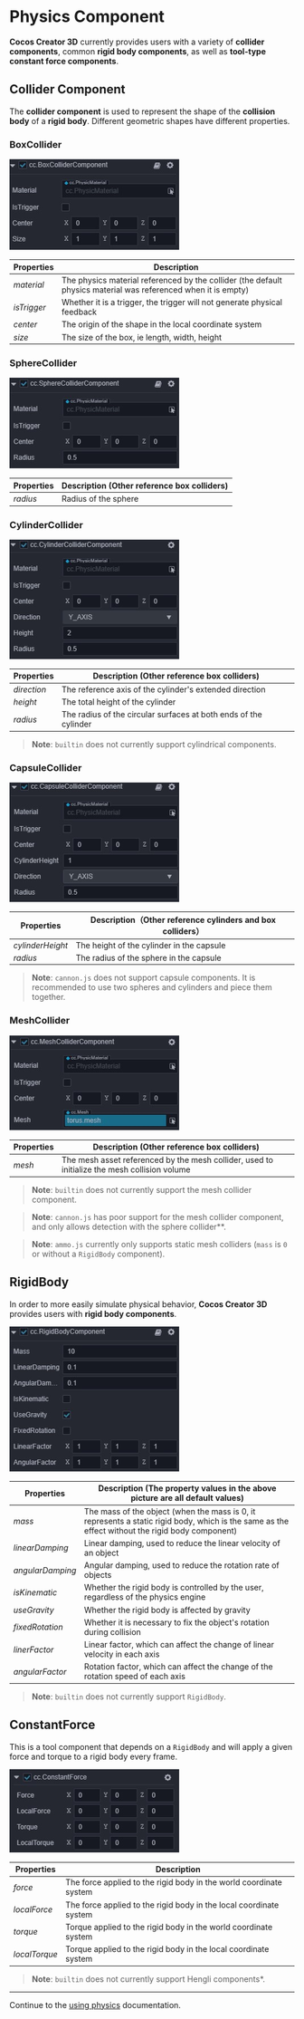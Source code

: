 # Physics Component

__Cocos Creator 3D__ currently provides users with a variety of __collider components__, common __rigid body components__, as well as __tool-type constant force components__.

## Collider Component

The __collider component__ is used to represent the shape of the __collision body__ of a __rigid body__. Different geometric shapes have different properties.

### BoxCollider

![BoxCollider](img/collider-box.jpg)

  Properties | Description
  ---|---
  *material* | The physics material referenced by the collider (the default physics material was referenced when it is empty)
  *isTrigger* | Whether it is a trigger, the trigger will not generate physical feedback
  *center* | The origin of the shape in the local coordinate system
  *size*  | The size of the box, ie length, width, height

### SphereCollider

![SphereCollider](img/collider-sphere.jpg)

Properties | Description (Other reference box colliders)
---|---
*radius* | Radius of the sphere

### CylinderCollider

![CylinderCollider](img/collider-cylinder.jpg)

Properties | Description (Other reference box colliders)
---|---
*direction* | The reference axis of the cylinder's extended direction
*height* | The total height of the cylinder
*radius* | The radius of the circular surfaces at both ends of the cylinder

> **Note**: `builtin` does not currently support cylindrical components.

### CapsuleCollider

![CapsuleCollider](img/collider-capsule.jpg)

Properties | Description（Other reference cylinders and box colliders）
---|---
*cylinderHeight* | The height of the cylinder in the capsule
*radius* | The radius of the sphere in the capsule

> **Note**: `cannon.js` does not support capsule components. It is recommended to use two spheres and cylinders and piece them together.

### MeshCollider

![MeshCollider](img/collider-mesh.jpg)

Properties | Description (Other reference box colliders)
---|---
*mesh* | The mesh asset referenced by the mesh collider, used to initialize the mesh collision volume

> **Note**: `builtin` does not currently support the mesh collider component.

> **Note**: `cannon.js` has poor support for the mesh collider component, and only allows detection with the sphere collider**.

> **Note**: `ammo.js` currently only supports static mesh colliders (`mass` is `0` or without a `RigidBody` component).

## RigidBody

In order to more easily simulate physical behavior, __Cocos Creator 3D__ provides users with __rigid body components__.

![RigidBody](img/rigid-body.jpg)

Properties | Description (The property values ​​in the above picture are all default values)
---|---
*mass* | The mass of the object (when the mass is 0, it represents a static rigid body, which is the same as the effect without the rigid body component)
*linearDamping* | Linear damping, used to reduce the linear velocity of an object
*angularDamping* | Angular damping, used to reduce the rotation rate of objects
*isKinematic* | Whether the rigid body is controlled by the user, regardless of the physics engine
*useGravity* | Whether the rigid body is affected by gravity
*fixedRotation* | Whether it is necessary to fix the object's rotation during collision
*linerFactor* | Linear factor, which can affect the change of linear velocity in each axis
*angularFactor* | Rotation factor, which can affect the change of the rotation speed of each axis

> **Note**: `builtin` does not currently support `RigidBody`.

## ConstantForce

This is a tool component that depends on a `RigidBody` and will apply a given force and torque to a rigid body every frame.

![ConstantForce](img/constant-force.jpg)

Properties | Description
---|---
*force* | The force applied to the rigid body in the world coordinate system
*localForce* | The force applied to the rigid body in the local coordinate system
*torque* | Torque applied to the rigid body in the world coordinate system
*localTorque* | Torque applied to the rigid body in the local coordinate system

> **Note**: `builtin` does not currently support Hengli components*.

---

Continue to the [using physics](physics-use.md) documentation.
